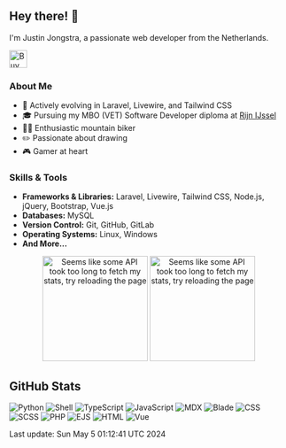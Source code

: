 ## Hey there! 👋

I'm Justin Jongstra, a passionate web developer from the Netherlands.

<a href='https://ko-fi.com/justinjongstra' target='_blank'><img height='32' style='border:0px;height:32px;' src='https://cdn.ko-fi.com/cdn/kofi2.png?v=3' border='0' alt='Buy Me a Coffee at ko-fi.com' /></a> 
<br>

### About Me
- 🌱 Actively evolving in Laravel, Livewire, and Tailwind CSS
- 🎓 Pursuing my MBO (VET) Software Developer diploma at [Rijn IJssel](https://www.rijnijssel.nl/)
- 🚵‍♂️ Enthusiastic mountain biker
- ✏️ Passionate about drawing
- 🎮 Gamer at heart

### Skills & Tools
- **Frameworks & Libraries:** Laravel, Livewire, Tailwind CSS, Node.js, jQuery, Bootstrap, Vue.js
- **Databases:** MySQL
- **Version Control:** Git, GitHub, GitLab
- **Operating Systems:** Linux, Windows
- **And More...**


<p align="center">
  <img style="height: 190px;" src="https://github-readme-stats-sigma-two-42.vercel.app/api?username=Justin0122&show_icons=true&theme=outrun" alt="Seems like some API took too long to fetch my stats, try reloading the page"/>
  <img style="height: 190px;" src="https://github-readme-stats-sigma-two-42.vercel.app/api/top-langs/?username=Justin0122&layout=compact&theme=outrun" alt="Seems like some API took too long to fetch my stats, try reloading the page"/>
</p>
</p>



## GitHub Stats
![Python](https://img.shields.io/badge/Python-.17%25-blue)
![Shell](https://img.shields.io/badge/Shell-.34%25-blue)
![TypeScript](https://img.shields.io/badge/TypeScript-.02%25-blue)
![JavaScript](https://img.shields.io/badge/JavaScript-12.61%25-blue)
![MDX](https://img.shields.io/badge/MDX-2.29%25-blue)
![Blade](https://img.shields.io/badge/Blade-24.67%25-blue)
![CSS](https://img.shields.io/badge/CSS-2.16%25-blue)
![SCSS](https://img.shields.io/badge/SCSS-2.07%25-blue)
![PHP](https://img.shields.io/badge/PHP-53.97%25-blue)
![EJS](https://img.shields.io/badge/EJS-.76%25-blue)
![HTML](https://img.shields.io/badge/HTML-.10%25-blue)
![Vue](https://img.shields.io/badge/Vue-.77%25-blue)

Last update: Sun May  5 01:12:41 UTC 2024

